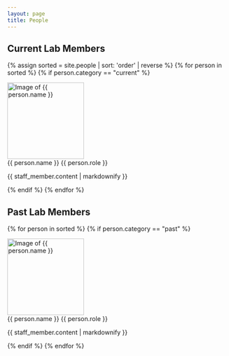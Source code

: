 ```yaml
---
layout: page
title: People
---
```


## Current Lab Members

{% assign sorted = site.people | sort: 'order' | reverse %}
{% for person in sorted %}
{% if person.category == "current" %}
  <div class="person">
  	<img src="{{ person.profile_pic }}" alt="Image of {{ person.name }}" height="175px">
  	<br>
  	<span class="name">{{ person.name }}</span>
  	<span class="role">{{ person.role }}</span>
  	<a href="{{ person.website }}"><i class="fas fa-home"></i></a>
  	<a href="mailto:{{ person.email }}"><i class="fas fa-envelope"></i></a>
	<p>{{ staff_member.content | markdownify }}</p>
  </div>
{% endif %}
{% endfor %}

<div style="clear:both"></div>

## Past Lab Members

{% for person in sorted %}
{% if person.category == "past" %}
  <div class="person">
  	<img src="{{ person.profile_pic }}" alt="Image of {{ person.name }}" height="175px">
  	<br>
  	<span class="name">{{ person.name }}</span>
  	<span class="role">{{ person.role }}</span>
  	<a href="{{ person.website }}"><i class="fas fa-home"></i></a>
  	<a href="mailto:{{ person.email }}"><i class="fas fa-envelope"></i></a>
	<p>{{ staff_member.content | markdownify }}</p>
  </div>
{% endif %}
{% endfor %}

<div style="clear:both"></div>
